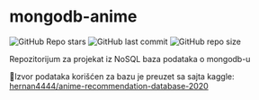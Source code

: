 # mongodb-anime
![GitHub Repo stars](https://img.shields.io/github/stars/momcilovicluka/mongodb-anime?style=for-the-badge&color=0000ff) 
![GitHub last commit](https://img.shields.io/github/last-commit/momcilovicluka/mongodb-anime?style=for-the-badge&color=0000ff) 
![GitHub repo size](https://img.shields.io/github/repo-size/momcilovicluka/mongodb-anime?style=for-the-badge&color=0000ff)

Repozitorijum za projekat iz NoSQL baza podataka o mongodb-u

📄Izvor podataka korišćen za bazu je preuzet sa sajta kaggle: [hernan4444/anime-recommendation-database-2020](https://www.kaggle.com/datasets/hernan4444/anime-recommendation-database-2020)
